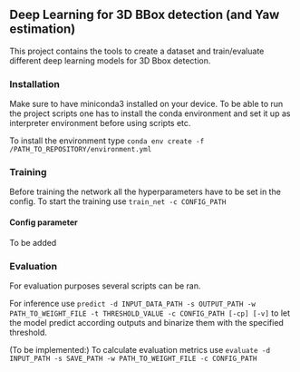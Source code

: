 ## Deep Learning for 3D BBox detection (and Yaw estimation)
This project contains the tools to create a dataset and train/evaluate different deep learning models for 3D Bbox detection.

### Installation
Make sure to have miniconda3 installed on your device.
To be able to run the project scripts one has to install the conda environment and set it up as interpreter environment before using scripts etc.

To install the environment type 
`conda env create -f /PATH_TO_REPOSITORY/environment.yml`

### Training
Before training the network all the hyperparameters have to be set in the config. To start the training use `train_net -c CONFIG_PATH` 

#### Config parameter
To be added

### Evaluation
For evaluation purposes several scripts can be ran.

For inference use `predict -d INPUT_DATA_PATH -s OUTPUT_PATH -w PATH_TO_WEIGHT_FILE -t THRESHOLD_VALUE -c CONFIG_PATH [-cp] [-v]` to let the model predict according outputs and binarize them with the specified threshold.

(To be implemented:)
To calculate evaluation metrics use `evaluate -d INPUT_PATH -s SAVE_PATH -w PATH_TO_WEIGHT_FILE -c CONFIG_PATH`
